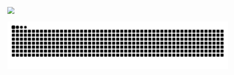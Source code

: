 
![](https://github-profile-trophy.vercel.app/?username=Pomme978&theme=onedark&no-frame=true&no-bg=true)

<p align="center">
  <a href="snake">
    <img src="https://raw.githubusercontent.com/Pomme978/Pomme978/output/github-contribution-grid-snake-dark.svg" />
  </a>
</p>
